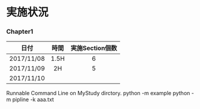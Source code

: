 # 実施状況

### Chapter1
|日付|時間|実施Section個数|
|:---:|:---:|:---:|
|2017/11/08|1.5H|6|
|2017/11/09|2H|5|
|2017/11/10|||

Runnable Command Line on MyStudy dirctory.
python -m example
python -m pipline -k aaa.txt
